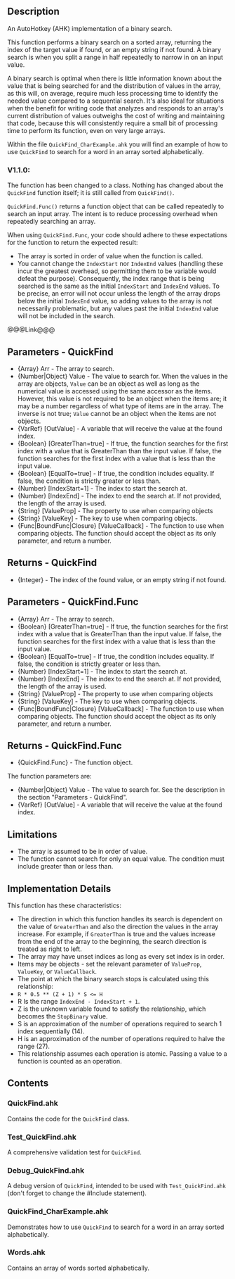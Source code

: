 
## Description
An AutoHotkey (AHK) implementation of a binary search.

This function performs a binary search on a sorted array, returning the index of the target value if found, or an empty string if not found. A binary search is when you split a range in half repeatedly to narrow in on an input value.

A binary search is optimal when there is little information known about the value that is being searched for and the distribution of values in the array, as this will, on average, require much less processing time to identify the needed value compared to a sequential search. It's also ideal for situations when the benefit for writing code that analyzes and responds to an array's current distribution of values outweighs the cost of writing and maintaining that code, because this will consistently require a small bit of processing time to perform its function, even on very large arrays.

Within the file `QuickFind_CharExample.ahk` you will find an example of how to use `QuickFind` to search for a word in an array sorted alphabetically.

### V1.1.0:
The function has been changed to a class. Nothing has changed about the `QuickFind` function itself; it is still called from `QuickFind()`.

`QuickFind.Func()` returns a function object that can be called repeatedly to search an input array. The intent is to reduce processing overhead when repeatedly searching an array.

When using `QuickFind.Func`, your code should adhere to these expectations for the function to return the expected result:
- The array is sorted in order of value when the function is called.
- You cannot change the `IndexStart` nor `IndexEnd` values (handling these incur the greatest overhead, so permitting them to be variable would defeat the purpose). Consequently, the index range that is being searched is the same as the initial `IndexStart` and `IndexEnd` values. To be precise, an error will not occur unless the length of the array drops below the initial `IndexEnd` value, so adding values to the array is not necessarily problematic, but any values past the initial `IndexEnd` value will not be included in the search.

@@@Link@@@

## Parameters - QuickFind
- {Array} Arr - The array to search.
- {Number|Object} Value - The value to search for. When the values in the array are objects, `Value` can be an object as well as long as the numerical value is accessed using the same accessor as the items. However, this value is not required to be an object when the items are; it may be a number regardless of what type of items are in the array. The inverse is not true; `Value` cannot be an object when the items are not objects.
- {VarRef} [OutValue] - A variable that will receive the value at the found index.
- {Boolean} [GreaterThan=true] - If true, the function searches for the first index with a value that is GreaterThan than the input value. If false, the function searches for the first index with a value that is less than the input value.
- {Boolean} [EqualTo=true] - If true, the condition includes equality. If false, the condition is strictly greater or less than.
- {Number} [IndexStart=1] - The index to start the search at.
- {Number} [IndexEnd] - The index to end the search at. If not provided, the length of the array is used.
- {String} [ValueProp] - The property to use when comparing objects
- {String} [ValueKey] - The key to use when comparing objects.
- {Func|BoundFunc|Closure} [ValueCallback] - The function to use when comparing objects. The function should accept the object as its only parameter, and return a number.

## Returns - QuickFind
- {Integer} - The index of the found value, or an empty string if not found.

## Parameters - QuickFind.Func
- {Array} Arr - The array to search.
- {Boolean} [GreaterThan=true] - If true, the function searches for the first index with a value that is GreaterThan than the input value. If false, the function searches for the first index with a value that is less than the input value.
- {Boolean} [EqualTo=true] - If true, the condition includes equality. If false, the condition is strictly greater or less than.
- {Number} [IndexStart=1] - The index to start the search at.
- {Number} [IndexEnd] - The index to end the search at. If not provided, the length of the array is used.
- {String} [ValueProp] - The property to use when comparing objects
- {String} [ValueKey] - The key to use when comparing objects.
- {Func|BoundFunc|Closure} [ValueCallback] - The function to use when comparing objects. The function should accept the object as its only parameter, and return a number.

## Returns - QuickFind.Func
- {QuickFind.Func} - The function object.

The function parameters are:
- {Number|Object} Value - The value to search for. See the description in the section "Parameters - QuickFind".
- {VarRef} [OutValue] - A variable that will receive the value at the found index.

## Limitations
- The array is assumed to be in order of value.
- The function cannot search for only an equal value. The condition must include greater than or less than.

## Implementation Details
This function has these characteristics:
- The direction in which this function handles its search is dependent on the value of `GreaterThan` and also the direction the values in the array increase. For example, if `GreaterThan` is true and the values increase from the end of the array to the beginning, the search direction is treated as right to left.
- The array may have unset indices as long as every set index is in order.
- Items may be objects - set the relevant parameter of `ValueProp`, `ValueKey`, or `ValueCallback`.
- The point at which the binary search stops is calculated using this relationship:
 - `R * 0.5 ** (Z + 1) * S <= H`
  - R Is the range `IndexEnd - IndexStart + 1`.
  - Z is the unknown variable found to satisfy the relationship, which becomes the `StopBinary` value.
  - S is an approximation of the number of operations required to search 1 index sequentially (14).
  - H is an approximation of the number of operations required to halve the range (27).
 - This relationship assumes each operation is atomic. Passing a value to a function is counted as an operation.

## Contents

### QuickFind.ahk
Contains the code for the `QuickFind` class.

### Test_QuickFind.ahk
A comprehensive validation test for `QuickFind`.

### Debug_QuickFind.ahk
A debug version of `QuickFind`, intended to be used with `Test_QuickFind.ahk` (don't forget to change the #Include statement).

### QuickFind_CharExample.ahk
Demonstrates how to use `QuickFind` to search for a word in an array sorted alphabetically.

### Words.ahk
Contains an array of words sorted alphabetically.
